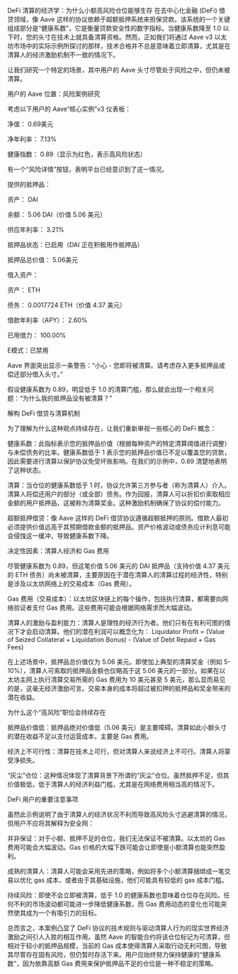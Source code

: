DeFi 清算的经济学：为什么小额高风险仓位能够生存
在去中心化金融 (DeFi) 借贷领域，像 Aave 这样的协议依赖于超额抵押系统来担保贷款。该系统的一个关键组成部分是“健康系数”，它是衡量贷款安全性的数字指标。当健康系数降至 1.0 以下时，您的头寸在技术上就具备清算资格。然而，正如我们将通过 Aave v3 以太坊市场中的实际示例所探讨的那样，技术合格并不总是意味着立即清算，尤其是在清算人的经济激励机制不一致的情况下。

让我们研究一个特定的场景，其中用户的 Aave 头寸尽管处于风险之中，但仍未被清算。

用户的 Aave 位置：风险案例研究

考虑以下用户的 Aave“核心实例”v3 仪表板：

净值： 0.69美元

净年利率： 7.13%

健康指数： 0.89（显示为红色，表示高风险状态）

有一个“风险详情”按钮，表明平台已经意识到了这一情况。

提供的抵押品：

资产： DAI

余额： 5.06 DAI（价值 5.06 美元）

供应年利率： 3.21%

抵押品状态：已启用（DAI 正在积极用作抵押品）

抵押品总价值： 5.06美元

借入资产：

资产： ETH

债务： 0.0017724 ETH（价值 4.37 美元）

借款年利率（APY）： 2.60%

已用借力： 100.00%

E模式：已禁用

Aave 界面突出显示一条警告：“小心 - 您即将被清算。请考虑存入更多抵押品或偿还部分借入头寸。”

假设健康系数为 0.89，明显低于 1.0 的清算门槛，那么就会出现一个相关问题：“为什么我的抵押品没有被清算？”

解构 DeFi 借贷与清算机制

为了理解为什么这种观点持续存在，让我们重新审视一些核心的 DeFi 概念：

健康系数：此指标表示您的抵押品价值（根据每种资产的特定清算阈值进行调整）与未偿债务的比率。健康系数低于 1 表示您的抵押品价值已不足以覆盖您的贷款，因此需要进行清算以保护协议免受坏账影响。在我们的示例中，0.89 清楚地表明了这种状态。

清算：当仓位的健康系数低于 1 时，协议允许第三方参与者（称为清算人）介入。清算人将偿还用户的部分（或全部）债务。作为回报，清算人可以折扣价索取相应金额的用户抵押品，这被称为清算奖金。这种激励机制确保了协议的偿付能力。

超额抵押借贷：像 Aave 这样的 DeFi 借贷协议遵循超额抵押的原则。借款人最初必须提供价值远高于其预期借款金额的抵押品。资产价格波动或债务应计利息可能会侵蚀这一缓冲，导致健康系数下降。

决定性因素：清算人经济和 Gas 费用

尽管健康系数为 0.89，但这笔价值 5.06 美元的 DAI 抵押品（支持价值 4.37 美元的 ETH 债务）尚未被清算，主要原因在于潜在清算人的清算过程的经济性，特别是涉及以太坊网络上的交易成本（Gas 费用）。

Gas 费用（交易成本）：以太坊区块链上的每个操作，包括执行清算，都需要向网络验证者支付 Gas 费用。这些费用可能会根据网络需求而大幅波动。

清算人的激励与盈利能力：清算人是理性的经济行为者。他们只有在有利可图的情况下才会启动清算。他们的潜在利润可以概念化为：
Liquidator Profit = (Value of Seized Collateral + Liquidation Bonus) - (Value of Debt Repaid + Gas Fees)

在上述场景中，抵押品总价值仅为 5.06 美元。即使加上典型的清算奖金（例如 5-10%），清算人可索取的抵押品金额也仅略高于这 5.06 美元的一部分。如果在以太坊主网上执行清算交易所需的 Gas 费用为 10 美元甚至 5 美元，那么显而易见的是，这毫无经济激励可言。交易本身的成本将超过被扣押的抵押品和奖金带来的潜在收益。

为什么这个“高风险”职位会持续存在

抵押品价值低：抵押品绝对价值低（5.06 美元）是主要障碍。清算如此小额头寸的潜在收益不足以支付运营成本，主要是 Gas 费用。

经济上不可行性：清算在技术上可行，但对清算人来说经济上不可行。清算人将蒙受净损失。

“灰尘”仓位：这种情况体现了清算背景下所谓的“灰尘”仓位。虽然抵押不足，但其价值极低，低于清算人的经济利益门槛，尤其是在网络费用相当高的情况下。

DeFi 用户的重要注意事项

虽然此示例说明了由于清算人的经济状况不利而导致高风险头寸逃避清算的情况，但用户不应将其解释为安全网：

并非保证：对于小额、抵押不足的仓位，我们无法保证不被清算。以太坊的 Gas 费用可能会大幅波动。Gas 价格的大幅下跌可能会让即使是小额清算也能突然盈利。

成熟的清算人：清算人可能会采用先进的策略，例如将多个小额清算捆绑成一笔交易以优化 gas 成本，或者由于其基础设施，他们可能具有较低的 gas 成本门槛。

持续风险：即使不会立即被清算，低于 1.0 的健康系数也意味着仓位存在风险。任何不利的市场波动都可能进一步降低健康系数，而 Gas 费用动态的变化也可能突然使其成为一个有吸引力的目标。

总而言之，本案例凸显了 DeFi 协议的技术规则与驱动清算人行为的现实世界经济激励之间引人入胜的相互作用。虽然 Aave 的智能合约将该仓位标记为可清算，但相对于较小的抵押品规模，当前的 Gas 成本使得清算人采取行动无利可图，导致其尽管存在固有风险，但仍暂时存活下来。用户应始终努力保持健康的“健康系数”，因为依靠高额 Gas 费用来保护抵押品不足的仓位是一种不稳定的策略。
